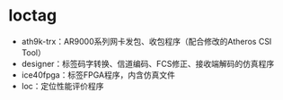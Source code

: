 # loctag

- ath9k-trx：AR9000系列网卡发包、收包程序（配合修改的Atheros CSI Tool）
- designer：标签码字转换、信道编码、FCS修正、接收端解码的仿真程序
- ice40fpga：标签FPGA程序，内含仿真文件
- loc：定位性能评价程序
